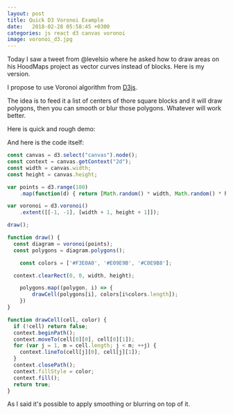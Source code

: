```yaml
---
layout: post
title: Quick D3 Voronoi Example
date:   2018-02-28 05:58:45 +0300
categories: js react d3 canvas voronoi
image: voronoi_d3.jpg
---
```


Today I saw a tweet from @levelsio where he asked how to draw areas on his HoodMaps project as vector curves instead of blocks. Here is my version.

I propose to use Voronoi algorithm from [D3js](https://d3js.org/).

The idea is to feed it a list of centers of thore square blocks and it will draw polygons, then you can smooth or blur those polygons. Whatever will work better.

Here is quick and rough demo:

<canvas width="500" height="500"></canvas>
<script src="https://d3js.org/d3.v4.min.js"></script>

<script>
	const canvas = d3.select("canvas").node();
	const context = canvas.getContext("2d");
	const width = canvas.width;
	const height = canvas.height;
	
	var points = d3.range(100)
	    .map(function(d) { return [Math.random() * width, Math.random() * height]; });
	
	var voronoi = d3.voronoi()
	    .extent([[-1, -1], [width + 1, height + 1]]);
	
	draw();
	
	function draw() {
	  const diagram = voronoi(points);
	  const polygons = diagram.polygons();
	
		const colors = ['#F3E0A0', '#E09E9B', '#C0E9B8'];
	
	  context.clearRect(0, 0, width, height);
	
		polygons.map((polygon, i) => {
			drawCell(polygons[i], colors[i%colors.length]);
		})
	}
	
	function drawCell(cell, color) {
	  if (!cell) return false;
	  context.beginPath();
	  context.moveTo(cell[0][0], cell[0][1]);
	  for (var j = 1, m = cell.length; j < m; ++j) {
	    context.lineTo(cell[j][0], cell[j][1]);
	  }
	  context.closePath();
	  context.fillStyle = color;
	  context.fill();
	  return true;
	}
</script>

And here is the code itself:

```js
const canvas = d3.select("canvas").node();
const context = canvas.getContext("2d");
const width = canvas.width;
const height = canvas.height;

var points = d3.range(100)
    .map(function(d) { return [Math.random() * width, Math.random() * height]; });

var voronoi = d3.voronoi()
    .extent([[-1, -1], [width + 1, height + 1]]);

draw();

function draw() {
  const diagram = voronoi(points);
  const polygons = diagram.polygons();

	const colors = ['#F3E0A0', '#E09E9B', '#C0E9B8'];

  context.clearRect(0, 0, width, height);

	polygons.map((polygon, i) => {
		drawCell(polygons[i], colors[i%colors.length]);
	})
}

function drawCell(cell, color) {
  if (!cell) return false;
  context.beginPath();
  context.moveTo(cell[0][0], cell[0][1]);
  for (var j = 1, m = cell.length; j < m; ++j) {
    context.lineTo(cell[j][0], cell[j][1]);
  }
  context.closePath();
  context.fillStyle = color;
  context.fill();
  return true;
}
```

As I said it's possible to apply smoothing or blurring on top of it.
